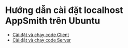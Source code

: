 # Hướng dẫn cài đặt localhost AppSmith trên Ubuntu
-   [Cài đặt và chạy code Client](docs/CaiDatClient.md)
-   [Cài đặt và chạy code Server](docs/CaiDatServer.md)